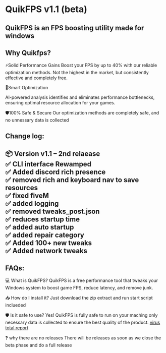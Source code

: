 # QuikFPS v1.1 (beta)
QuikFPS is an FPS boosting utility made for windows
---
Why Quikfps?
---
⚡Solid Performance Gains
Boost your FPS by up to 40% with our reliable optimization methods. Not the highest in the market, but consistently effective and completely free.

🎯Smart Optimization

AI-powered analysis identifies and eliminates performance bottlenecks, ensuring optimal resource allocation for your games.

🛡️100% Safe & Secure
Our optimization methods are completely safe, and no unnessary data is collected

Change log:
---
📦 Version v1.1 – 2nd relaease <br>
✅ CLI interface Rewamped <br>
✅ Added discord rich presence <br>
✅ removed rich and keyboard nav to save resources <br>
✅ fixed fiveM <br>
✅ added logging <br>
✅ removed tweaks_post.json <br>
✅ reduces startup time <br>
✅ added auto startup <br>
✅ added repair category <br>
✅ Added 100+ new tweaks <br>
✅ Added network tweaks <br>
---
FAQs:
---
💻 What is QuikFPS?
QuikFPS is a free performance tool that tweaks your Windows system to boost game FPS, reduce latency, and remove junk.

📥 How do I install it?
Just download the zip extract and run start script inclueded

🛡️ Is it safe to use?
Yes! QuikFPS is fully safe to run on your maching only necessary data is collected to ensure the best quality of the product.
[virus total report](https://www.virustotal.com/gui/file/9c4b4d51c883e7b151344763ad83785ed160180ec2778f05f240fec4558f2753/detection)

❓ why there are no releases
There will be releases as soon as we close the beta phase and do a full release
